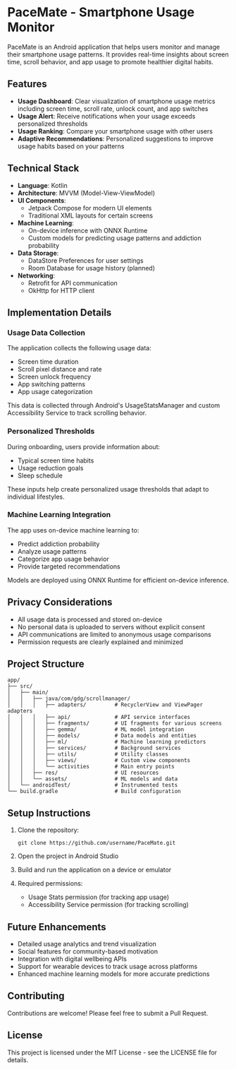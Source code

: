 # PaceMate - Smartphone Usage Monitor

PaceMate is an Android application that helps users monitor and manage their smartphone usage patterns. It provides real-time insights about screen time, scroll behavior, and app usage to promote healthier digital habits.

## Features

- **Usage Dashboard**: Clear visualization of smartphone usage metrics including screen time, scroll rate, unlock count, and app switches
- **Usage Alert**: Receive notifications when your usage exceeds personalized thresholds
- **Usage Ranking**: Compare your smartphone usage with other users
- **Adaptive Recommendations**: Personalized suggestions to improve usage habits based on your patterns

## Technical Stack

- **Language**: Kotlin
- **Architecture**: MVVM (Model-View-ViewModel)
- **UI Components**: 
  - Jetpack Compose for modern UI elements
  - Traditional XML layouts for certain screens
- **Machine Learning**:
  - On-device inference with ONNX Runtime
  - Custom models for predicting usage patterns and addiction probability
- **Data Storage**:
  - DataStore Preferences for user settings
  - Room Database for usage history (planned)
- **Networking**:
  - Retrofit for API communication
  - OkHttp for HTTP client

## Implementation Details

### Usage Data Collection

The application collects the following usage data:
- Screen time duration
- Scroll pixel distance and rate
- Screen unlock frequency
- App switching patterns
- App usage categorization

This data is collected through Android's UsageStatsManager and custom Accessibility Service to track scrolling behavior.

### Personalized Thresholds

During onboarding, users provide information about:
- Typical screen time habits
- Usage reduction goals
- Sleep schedule

These inputs help create personalized usage thresholds that adapt to individual lifestyles.

### Machine Learning Integration

The app uses on-device machine learning to:
- Predict addiction probability
- Analyze usage patterns
- Categorize app usage behavior
- Provide targeted recommendations

Models are deployed using ONNX Runtime for efficient on-device inference.

## Privacy Considerations

- All usage data is processed and stored on-device
- No personal data is uploaded to servers without explicit consent
- API communications are limited to anonymous usage comparisons
- Permission requests are clearly explained and minimized

## Project Structure

```
app/
├── src/
│   ├── main/
│   │   ├── java/com/gdg/scrollmanager/
│   │   │   ├── adapters/         # RecyclerView and ViewPager adapters
│   │   │   ├── api/              # API service interfaces 
│   │   │   ├── fragments/        # UI fragments for various screens
│   │   │   ├── gemma/            # ML model integration
│   │   │   ├── models/           # Data models and entities
│   │   │   ├── ml/               # Machine learning predictors
│   │   │   ├── services/         # Background services
│   │   │   ├── utils/            # Utility classes
│   │   │   ├── views/            # Custom view components
│   │   │   └── activities        # Main entry points
│   │   ├── res/                  # UI resources 
│   │   └── assets/               # ML models and data
│   └── androidTest/              # Instrumented tests
└── build.gradle                  # Build configuration
```

## Setup Instructions

1. Clone the repository:
   ```
   git clone https://github.com/username/PaceMate.git
   ```

2. Open the project in Android Studio

3. Build and run the application on a device or emulator

4. Required permissions:
   - Usage Stats permission (for tracking app usage)
   - Accessibility Service permission (for tracking scrolling)

## Future Enhancements

- Detailed usage analytics and trend visualization
- Social features for community-based motivation
- Integration with digital wellbeing APIs
- Support for wearable devices to track usage across platforms
- Enhanced machine learning models for more accurate predictions

## Contributing

Contributions are welcome! Please feel free to submit a Pull Request.

## License

This project is licensed under the MIT License - see the LICENSE file for details.
